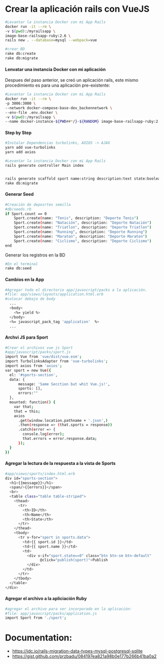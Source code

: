 # Crear la aplicación rails con VueJS
```sh
#Levantar la instancia Docker con mi App Rails
docker run -it --rm \
-v $(pwd):/myrailsapp \
image-base-railsapp-ruby:2.6 \
rails new . --database=mysql --webpack=vue

#crear BD
rake db:create
rake db:migrate
```

#### Lenvatar una instancia Docker con mi aplicación
Despues del paso anterior, se creó un aplicación rails, este mismo procedimiento es para una aplicación pre-existente:
```sh
#Levantar la instancia Docker con mi App Rails
docker run -it --rm \
-p 3006:3000 \
--network docker-compose-base-dev_backennetwork \
--env-file .env.docker \
-v $(pwd):/myrailsapp \
--name docker-instance-${PWD##*/}-${RANDOM} image-base-railsapp-ruby:2.6

```

#### Step by Step
```sh
#Instalar Dependencias turbolinks, AXIOS -> AJAX
yarn add vue-turbolinks
yarn add axios

#Levantar la instancia Docker con mi App Rails
rails generate controller Main index


rails generate scaffold sport name:string description:text state:boolean
rake db:migrate
```

#### Generar Seed
```sh
#Creación de deposrtes semilla
#db/seeds.rb
if Sport.count == 0
    Sport.create(name: "Tenis", description: "Deporte Tenis")
    Sport.create(name: "Natación", description: "Deporte Natación")
    Sport.create(name: "Triatlon", description: "Deporte Triatlon")
    Sport.create(name: "Running", description: "Deporte Running")
    Sport.create(name: "Maraton", description: "Deporte Maraton")
    Sport.create(name: "Ciclismo", description: "Deporte Ciclismo")
end
```

Generar los registros en la BD
```sh
#En el terminal
rake db:seed
```

#### Cambios en la App
```sh
#Agregar todo el directorio app/javascript/packs a la aplicación.
#file: app/views/layouts/application.html.erb
#colocar debajo de body
  ...
  <body>
    <%= yield %>
  </body>
  <%= javascript_pack_tag 'application'  %>
  ...
```

#### Archvi JS para Sport
```sh
#Crear el archivos vue js Sport
#app/javascript/packs/sport.js
import Vue from 'vue/dist/vue.esm';
import TurbolinksAdapter from 'vue-turbolinks';
import axios from 'axios';
var sport = new Vue({
  el: '#sports-section',
  data: {
      message: 'Same Secction but whit Vue.js!',
      sports: [],
      errors:""
  },
  mounted: function() {
    var that;
    that = this;
    axios
      .get(window.location.pathname + '.json',)
      .then(response => (that.sports = response))
      .catch(error => {
        console.log(error);
        that.errors = error.response.data;
      });
  }
})
```
#### Agregar la lectura de la respuesta a la vista de Sports
```sh
#app/views/sports/index.html.erb
div id="sports-section">
  <h1>{{message}}</h1>
  <span/>{{errors}}</span>
  <br>
  <table class="table table-striped">
    <thead>
      <tr>
        <th>ID</th>
        <th>Name</th>
        <th>State</th>
      </tr>
    </thead>
    <tbody>
      <tr v-for="sport in sports.data">
        <td>{{ sport.id }}</td>
        <td>{{ sport.name }}</td>
        <td>
          <div v-if="sport.state==0" class="btn btn-sm btn-default"
                @click="publish(sport)">Publish
          </div>
        </td>
      </tr>
    </tbody>
  </table>
</div>
```

#### Agregar el archivo a la apliciación Ruby
```sh
#agregar el archivo para ser incorporado en la aplicación:
#file: app/javascript/packs/application.js
import Sport from './sport';
```

# Documentation:
- https://jdc.io/rails-migration-data-types-mysql-postgresql-sqlite
- https://gist.github.com/przbadu/084197ea821a98b0e177b266b41ba0a2
